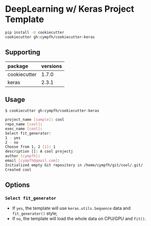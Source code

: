 # DeepLearning w/ Keras Project Template

```bash
pip install -U cookiecutter
cookiecutter gh:cympfh/cookiecutter-keras
```

## Supporting

| package      | versions |
|:-------------|:---------|
| cookiecutter | 1.7.0    |
| keras        | 2.3.1    |

## Usage

```bash
$ cookiecutter gh:cympfh/cookiecutter-keras

project_name [sample]: cool
repo_name [cool]:
exec_name [cool]:
Select fit_generator:
1 - yes
2 - no
Choose from 1, 2 [1]: 1
description []: A cool projectj
author [cympfh]:
email [cympfh@gmail.com]:
Initialized empty Git repository in /home/cympfh/git/cool/.git/
Created cool
```

## Options

### `Select fit_generator`

- If `yes`, the template will use `keras.utils.Sequence` data and `fit_generator()` style;
- If `no`, the template will load the whole data on CPU/GPU and `fit()`.
